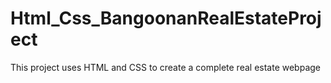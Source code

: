 # Html_Css_BangoonanRealEstateProject
This project uses HTML and CSS to create a complete real estate webpage
